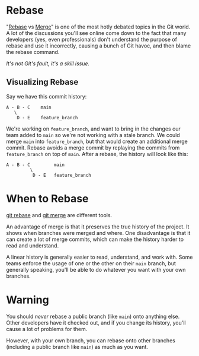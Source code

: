 # Rebase

"[Rebase](https://git-scm.com/docs/git-rebase) vs [Merge](https://git-scm.com/docs/git-merge)" is one of the most hotly debated topics in the Git world. A lot of the discussions you'll see online come down to the fact that many developers (yes, even professionals) don't understand the purpose of rebase and use it incorrectly, causing a bunch of Git havoc, and then blame the rebase command.

_It's not Git's fault, it's a skill issue._

## Visualizing Rebase

Say we have this commit history:

```
A - B - C    main
   \
    D - E    feature_branch
```

We're working on `feature_branch`, and want to bring in the changes our team added to `main` so we're not working with a stale branch. We could merge `main` into `feature_branch`, but that would create an additional merge commit. Rebase avoids a merge commit by replaying the commits from `feature_branch` on top of `main`. After a rebase, the history will look like this:

```
A - B - C         main
         \
          D - E   feature_branch
```

# When to Rebase

[git rebase](https://git-scm.com/docs/git-rebase) and [git merge](https://git-scm.com/docs/git-merge) are different tools.

An advantage of merge is that it preserves the true history of the project. It shows when branches were merged and where. One disadvantage is that it can create a lot of merge commits, which can make the history harder to read and understand.

A linear history is generally easier to read, understand, and work with. Some teams enforce the usage of one or the other on their `main` branch, but generally speaking, you'll be able to do whatever you want with your own branches.

# Warning

You should _never_ rebase a public branch (like `main`) onto anything else. Other developers have it checked out, and if you change its history, you'll cause a lot of problems for them.

However, with your own branch, you can rebase onto other branches (including a public branch like `main`) as much as you want.